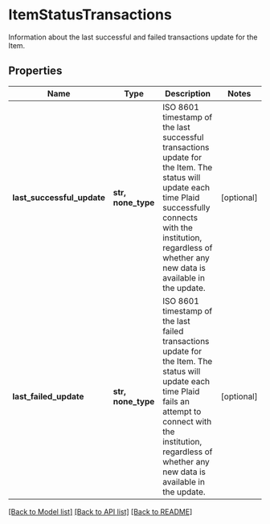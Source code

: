 # ItemStatusTransactions

Information about the last successful and failed transactions update for the Item.
## Properties
Name | Type | Description | Notes
------------ | ------------- | ------------- | -------------
**last_successful_update** | **str, none_type** | ISO 8601 timestamp of the last successful transactions update for the Item. The status will update each time Plaid successfully connects with the institution, regardless of whether any new data is available in the update. | [optional] 
**last_failed_update** | **str, none_type** | ISO 8601 timestamp of the last failed transactions update for the Item. The status will update each time Plaid fails an attempt to connect with the institution, regardless of whether any new data is available in the update. | [optional] 

[[Back to Model list]](../README.md#documentation-for-models) [[Back to API list]](../README.md#documentation-for-api-endpoints) [[Back to README]](../README.md)


